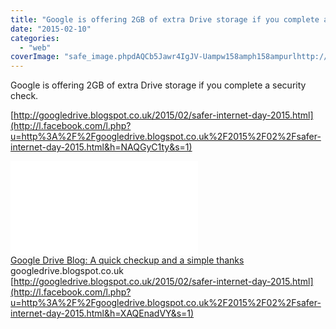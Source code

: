 ```yaml
---
title: "Google is offering 2GB of extra Drive storage if you complete a security check...."
date: "2015-02-10"
categories: 
  - "web"
coverImage: "safe_image.phpdAQCb5Jawr4IgJV-Uampw158amph158ampurlhttp://1.bp_.blogspot.com/-vG7YJAQ2BLQ/VNk_a5MdJtI/AAAAAAAABrg/1PQV2QNMyYs/s1600/checkup.png"
---
```


Google is offering 2GB of extra Drive storage if you complete a security check.  
  
[http://googledrive.blogspot.co.uk/2015/02/safer-internet-day-2015.html](http://l.facebook.com/l.php?u=http%3A%2F%2Fgoogledrive.blogspot.co.uk%2F2015%2F02%2Fsafer-internet-day-2015.html&h=NAQGyC1ty&s=1)  
  
[![](images/safe_image.php?d=AQCb5Jawr4IgJV-U&w=158&h=158&url=http%3A%2F%2F1.bp.blogspot.com%2F-vG7YJAQ2BLQ%2FVNk_a5MdJtI%2FAAAAAAAABrg%2F1PQV2QNMyYs%2Fs1600%2Fcheckup.png)](http://l.facebook.com/l.php?u=http%3A%2F%2Fgoogledrive.blogspot.co.uk%2F2015%2F02%2Fsafer-internet-day-2015.html&h=YAQGN_odp&s=1)  
[Google Drive Blog: A quick checkup and a simple thanks](http://l.facebook.com/l.php?u=http%3A%2F%2Fgoogledrive.blogspot.co.uk%2F2015%2F02%2Fsafer-internet-day-2015.html%3Ffb_ref%3DDefault%26fb_source%3Dmessage&h=4AQFECn98&s=1)  
googledrive.blogspot.co.uk  
[http://googledrive.blogspot.co.uk/2015/02/safer-internet-day-2015.html](http://l.facebook.com/l.php?u=http%3A%2F%2Fgoogledrive.blogspot.co.uk%2F2015%2F02%2Fsafer-internet-day-2015.html&h=XAQEnadVY&s=1)

